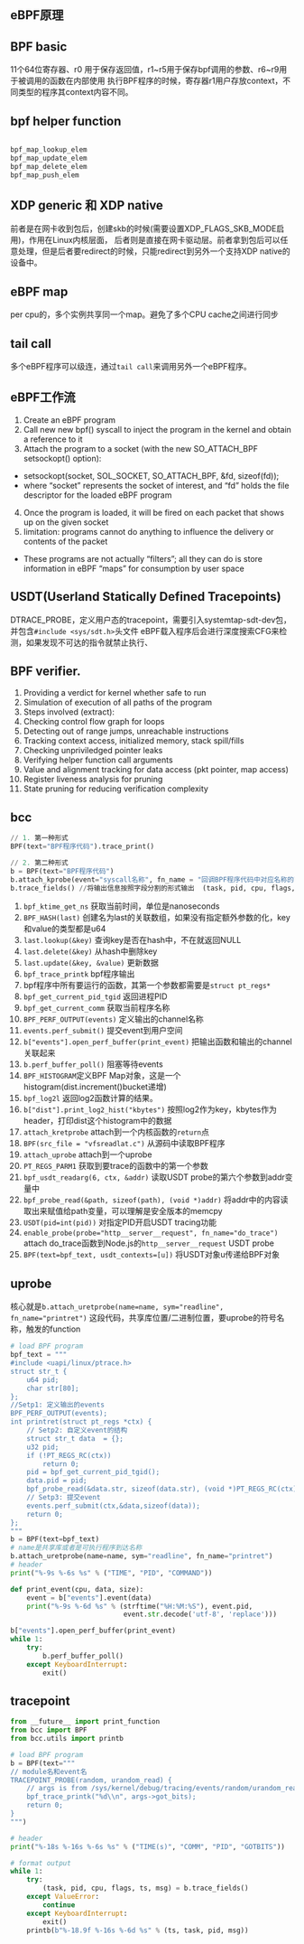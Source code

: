 ## eBPF原理


## BPF basic

11个64位寄存器、r0 用于保存返回值，r1~r5用于保存bpf调用的参数、r6~r9用于被调用的函数在内部使用
执行BPF程序的时候，寄存器r1用户存放context，不同类型的程序其context内容不同。

## bpf helper function

```cpp

bpf_map_lookup_elem
bpf_map_update_elem
bpf_map_delete_elem
bpf_map_push_elem

```

## XDP generic 和 XDP native
前者是在网卡收到包后，创建skb的时候(需要设置XDP_FLAGS_SKB_MODE启用)，作用在Linux内核层面，
后者则是直接在网卡驱动层。前者拿到包后可以任意处理，但是后者要redirect的时候，只能redirect到另外一个支持XDP native的设备中。

## eBPF map
per cpu的，多个实例共享同一个map。避免了多个CPU cache之间进行同步

## tail call
多个eBPF程序可以级连，通过`tail call`来调用另外一个eBPF程序。

## eBPF工作流

1. Create an eBPF program
2. Call new new bpf() syscall to inject the program in the kernel and obtain a reference to it
3. Attach the program to a socket (with the new SO_ATTACH_BPF setsockopt() option):
  * setsockopt(socket, SOL_SOCKET, SO_ATTACH_BPF, &fd, sizeof(fd));
  * where “socket” represents the socket of interest, and “fd” holds the file descriptor for the loaded eBPF program
4. Once the program is loaded, it will be fired on each packet that shows up on the given socket
5. limitation: programs cannot do anything to influence the delivery or contents of the packet
  * These programs are not actually “filters”; all they can do is store information in eBPF “maps” for consumption by user space

## USDT(Userland Statically Defined Tracepoints)
DTRACE_PROBE，定义用户态的tracepoint，需要引入systemtap-sdt-dev包，并包含`#include <sys/sdt.h>`头文件
eBPF载入程序后会进行深度搜索CFG来检测，如果发现不可达的指令就禁止执行、

## BPF verifier.
1. Providing a verdict for kernel whether safe to run
2. Simulation of execution of all paths of the program
3. Steps involved (extract):
  1. Checking control flow graph for loops
  2. Detecting out of range jumps, unreachable instructions
  3. Tracking context access, initialized memory, stack spill/fills
  4. Checking unpriviledged pointer leaks
  5. Verifying helper function call arguments
  6. Value and alignment tracking for data access (pkt pointer, map access)
  7. Register liveness analysis for pruning
  8. State pruning for reducing verification complexity

## bcc

```python
// 1. 第一种形式
BPF(text="BPF程序代码").trace_print()

// 2. 第二种形式
b = BPF(text="BPF程序代码")
b.attach_kprobe(event="syscall名称", fn_name = "回调BPF程序代码中对应名称的函数")
b.trace_fields() //将输出信息按照字段分割的形式输出  (task, pid, cpu, flags, ts, msg)

```

1. `bpf_ktime_get_ns` 获取当前时间，单位是nanoseconds
2. `BPF_HASH(last)` 创建名为last的关联数组，如果没有指定额外参数的化，key和value的类型都是u64
3. `last.lookup(&key)` 查询key是否在hash中，不在就返回NULL
4. `last.delete(&key)` 从hash中删除key
5. `last.update(&key, &value)` 更新数据
6. `bpf_trace_printk` bpf程序输出
7. bpf程序中所有要运行的函数，其第一个参数都需要是`struct pt_regs*`
8. `bpf_get_current_pid_tgid` 返回进程PID
9. `bpf_get_current_comm` 获取当前程序名称
10. `BPF_PERF_OUTPUT(events)` 定义输出的channel名称
11. `events.perf_submit()` 提交event到用户空间
12. `b["events"].open_perf_buffer(print_event)` 把输出函数和输出的channel关联起来
13. `b.perf_buffer_poll()` 阻塞等待events
14. `BPF_HISTOGRAM`定义BPF Map对象，这是一个histogram(dist.increment()bucket递增)
15. `bpf_log2l` 返回log2函数计算的结果。
16. `b["dist"].print_log2_hist("kbytes")` 按照log2作为key，kbytes作为header，打印dist这个histogram中的数据
17. `attach_kretprobe` attach到一个内核函数的`return`点
18. `BPF(src_file = "vfsreadlat.c")` 从源码中读取BPF程序
19. `attach_uprobe` attach到一个uprobe
20. `PT_REGS_PARM1` 获取到要trace的函数中的第一个参数
21. `bpf_usdt_readarg(6, ctx, &addr)` 读取USDT probe的第六个参数到addr变量中
22. `bpf_probe_read(&path, sizeof(path), (void *)addr)` 将addr中的内容读取出来赋值给path变量，可以理解是安全版本的memcpy
23. `USDT(pid=int(pid))` 对指定PID开启USDT tracing功能
24. `enable_probe(probe="http__server__request", fn_name="do_trace")` attach do_trace函数到Node.js的`http__server__request` USDT probe
25. `BPF(text=bpf_text, usdt_contexts=[u])` 将USDT对象u传递给BPF对象


## uprobe

核心就是`b.attach_uretprobe(name=name, sym="readline", fn_name="printret")` 这段代码，共享库位置/二进制位置，要uprobe的符号名称，触发的function

```python
# load BPF program
bpf_text = """
#include <uapi/linux/ptrace.h>
struct str_t {
    u64 pid;
    char str[80];
};
//Setp1: 定义输出的events
BPF_PERF_OUTPUT(events);
int printret(struct pt_regs *ctx) {
    // Setp2: 自定义event的结构
    struct str_t data  = {};
    u32 pid;
    if (!PT_REGS_RC(ctx))
        return 0;
    pid = bpf_get_current_pid_tgid();
    data.pid = pid;
    bpf_probe_read(&data.str, sizeof(data.str), (void *)PT_REGS_RC(ctx));
    // Setp3: 提交event
    events.perf_submit(ctx,&data,sizeof(data));
    return 0;
};
"""
b = BPF(text=bpf_text)
# name是共享库或者是可执行程序到达名称
b.attach_uretprobe(name=name, sym="readline", fn_name="printret")
# header
print("%-9s %-6s %s" % ("TIME", "PID", "COMMAND"))

def print_event(cpu, data, size):
    event = b["events"].event(data)
    print("%-9s %-6d %s" % (strftime("%H:%M:%S"), event.pid,
                            event.str.decode('utf-8', 'replace')))

b["events"].open_perf_buffer(print_event)
while 1:
    try:
        b.perf_buffer_poll()
    except KeyboardInterrupt:
        exit()
```


## tracepoint

```python
from __future__ import print_function
from bcc import BPF
from bcc.utils import printb

# load BPF program
b = BPF(text="""
// module名和event名
TRACEPOINT_PROBE(random, urandom_read) {
    // args is from /sys/kernel/debug/tracing/events/random/urandom_read/format
    bpf_trace_printk("%d\\n", args->got_bits);
    return 0;
}
""")

# header
print("%-18s %-16s %-6s %s" % ("TIME(s)", "COMM", "PID", "GOTBITS"))

# format output
while 1:
    try:
        (task, pid, cpu, flags, ts, msg) = b.trace_fields()
    except ValueError:
        continue
    except KeyboardInterrupt:
        exit()
    printb(b"%-18.9f %-16s %-6d %s" % (ts, task, pid, msg))
```